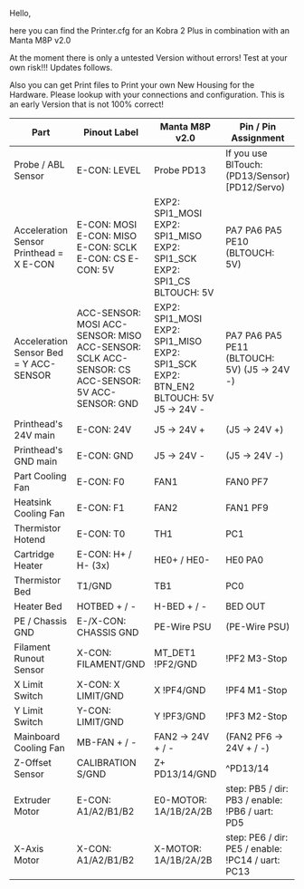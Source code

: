 Hello,

here you can find the Printer.cfg for an Kobra 2 Plus in combination with an Manta M8P v2.0

At the moment there is only a untested Version without errors!
Test at your own risk!!!
Updates follows.

Also you can get Print files to Print your own New Housing for the Hardware. Please lookup with your connections and configuration. This is an early Version that is not 100% correct!

| Part | Pinout Label | Manta M8P v2.0 | Pin / Pin Assignment |
|----|----|----|----|
| Probe / ABL Sensor | E-CON: LEVEL | Probe PD13 | If you use BlTouch: (PD13/Sensor) \[PD12/Servo) |
| Acceleration Sensor Printhead = X E-CON | E-CON: MOSI E-CON: MISO E-CON: SCLK E-CON: CS E-CON: 5V | EXP2: SPI1_MOSI EXP2: SPI1_MISO EXP2: SPI1_SCK EXP2: SPI1_CS BLTOUCH: 5V | PA7 PA6 PA5 PE10 (BLTOUCH: 5V) |
| Acceleration Sensor Bed = Y ACC-SENSOR | ACC-SENSOR: MOSI ACC-SENSOR: MISO ACC-SENSOR: SCLK ACC-SENSOR: CS ACC-SENSOR: 5V ACC-SENSOR: GND | EXP2: SPI1_MOSI EXP2: SPI1_MISO EXP2: SPI1_SCK EXP2: BTN_EN2 BLTOUCH: 5V J5 → 24V - | PA7 PA6 PA5 PE11 (BLTOUCH: 5V) (J5 → 24V -) |
| Printhead's 24V main | E-CON: 24V | J5 → 24V + | (J5 → 24V +) |
| Printhead's GND main | E-CON: GND | J5 → 24V - | (J5 → 24V -) |
| Part Cooling Fan | E-CON: F0 | FAN1 | FAN0 PF7 |
| Heatsink Cooling Fan | E-CON: F1 | FAN2 | FAN1 PF9 |
| Thermistor Hotend | E-CON: T0 | TH1 | PC1 |
| Cartridge Heater | E-CON: H+ / H- (3x) | HE0+ / HE0- | HE0 PA0 |
| Thermistor Bed | T1/GND | TB1 | PC0 |
| Heater Bed | HOTBED + / - | H-BED + / - | BED OUT |
| PE / Chassis GND | E-/X-CON: CHASSIS GND | PE-Wire PSU | (PE-Wire PSU) |
| Filament Runout Sensor | X-CON: FILAMENT/GND | MT_DET1 !PF2/GND | !PF2 M3-Stop |
| X Limit Switch | X-CON: X LIMIT/GND | X !PF4/GND | !PF4 M1-Stop |
| Y Limit Switch | Y-CON: LIMIT/GND | Y !PF3/GND | !PF3 M2-Stop |
| Mainboard Cooling Fan | MB-FAN + / - | FAN2 → 24V + / - | (FAN2 PF6 → 24V + / -) |
| Z-Offset Sensor | CALIBRATION S/GND | Z+ PD13/14/GND | ^PD13/14 |
| Extruder Motor | E-CON: A1/A2/B1/B2 | E0-MOTOR: 1A/1B/2A/2B | step: PB5 / dir: PB3 / enable: !PB6 / uart: PD5 |
| X-Axis Motor | X-CON: A1/A2/B1/B2 | X-MOTOR: 1A/1B/2A/2B | step: PE6 / dir: PE5 / enable: !PC14 / uart: PC13 |
